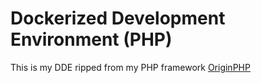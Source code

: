 # Dockerized Development Environment (PHP)

This is my DDE ripped from my PHP framework [OriginPHP](https://www.originphp.com)